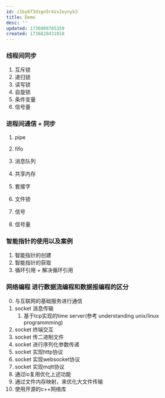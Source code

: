 ```yaml
---
id: z1by6f3dsgn5r4zx2oynyk3
title: Demo
desc: ''
updated: 1736909785359
created: 1736828431918
---
```


### 线程间同步
1. 互斥锁
2. 递归锁
3. 读写锁
4. 自旋锁
5. 条件变量
6. 信号量

### 进程间通信 + 同步
1. pipe
2. fifo
3. 消息队列
4. 共享内存
5. 套接字

6. 文件锁
7. 信号
8. 信号量

### 智能指针的使用以及案例
1. 智能指针的创建
2. 智能指针的获取
3. 循环引用 + 解决循环引用

### 网络编程 进行数据流编程和数据报编程的区分
0. 与互联网的基础服务进行通信
1. socket 消息传输
   1. 基于tcp实现的time server(参考 understanding unix/linux programmming)
2. socket 终端交互
3. socket 传二进制文件
4. socket 进行序列化参数传递
5. socket 实现http协议
6. socket 实现websocket协议
7. socket 实现mqtt协议
8. 通过io复用优化上述功能
9.  通过文件内存映射，来优化大文件传输
10. 使用开源的c++网络库